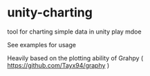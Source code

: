 # unity-charting
tool for charting simple data in unity play mdoe

See examples for usage

Heavily based on the plotting ability of Grahpy ( https://github.com/Tayx94/graphy )
